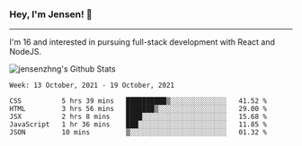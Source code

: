 ### Hey, I'm Jensen! 👋

---

I'm 16 and interested in pursuing full-stack development with React and NodeJS.

![jensenzhng's Github Stats](https://github-readme-stats.vercel.app/api?username=jensenzhng&theme=dark&show_icons=true&count_private=true&include_all_commits=true)

<!--START_SECTION:waka-->
```text
Week: 13 October, 2021 - 19 October, 2021

CSS          5 hrs 39 mins   ██████████▒░░░░░░░░░░░░░░   41.52 % 
HTML         3 hrs 56 mins   ███████▒░░░░░░░░░░░░░░░░░   29.00 % 
JSX          2 hrs 8 mins    ████░░░░░░░░░░░░░░░░░░░░░   15.68 % 
JavaScript   1 hr 36 mins    ███░░░░░░░░░░░░░░░░░░░░░░   11.85 % 
JSON         10 mins         ▒░░░░░░░░░░░░░░░░░░░░░░░░   01.32 % 
```
<!--END_SECTION:waka-->
